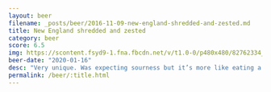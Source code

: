 ```yaml
---
layout: beer
filename: _posts/beer/2016-11-09-new-england-shredded-and-zested.md
title: New England shredded and zested
category: beer
score: 6.5
img: https://scontent.fsyd9-1.fna.fbcdn.net/v/t1.0-0/p480x480/82762334_10157812394133745_5554107980401606656_o.jpg?_nc_cat=102&_nc_sid=e007fa&_nc_ohc=YAZQ9qS174sAX-Igs9n&_nc_ht=scontent.fsyd9-1.fna&_nc_tp=6&oh=8b5f16c8d043c4e0453c2afb7b581a9b&oe=5F4A9B0A
beer-date: "2020-01-16"
desc: "Very unique. Was expecting sourness but it’s more like eating a bitter pie. Nice to start but now I feel like I’ve eaten a whole pie. Don’t order a pint"
permalink: /beer/:title.html
---
```

